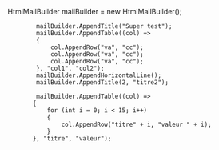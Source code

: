  HtmlMailBuilder mailBuilder = new HtmlMailBuilder();

            mailBuilder.AppendTitle("Super test");
            mailBuilder.AppendTable((col) =>
            {
                col.AppendRow("va", "cc");
                col.AppendRow("va", "cc");
                col.AppendRow("va", "cc");
            }, "col1", "col2");
            mailBuilder.AppendHorizontalLine();
            mailBuilder.AppendTitle(2, "titre2");

            mailBuilder.AppendTable((col) =>
           {
               for (int i = 0; i < 15; i++)
               {
                   col.AppendRow("titre" + i, "valeur " + i);
               }
           }, "titre", "valeur");
